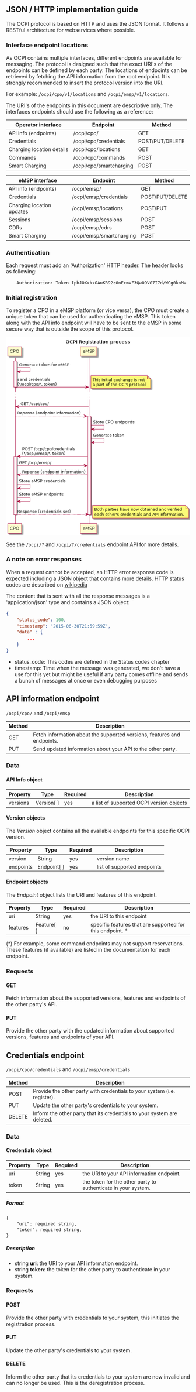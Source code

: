 ## JSON / HTTP implementation guide

The OCPI protocol is based on HTTP and uses the JSON format. It follows a RESTful architecture for webservices where possible.

### Interface endpoint locations

As OCPI contains multiple interfaces, different endpoints are available for messaging. The protocol is designed such that the exact URI's of the endpoints can be defined by each party. The locations of endpoints can be retrieved by fetching the API information from the root endpoint. It is strongly recommended to insert the protocol version into the URI. 

For example: `/ocpi/cpo/v1/locations` and `/ocpi/emsp/v1/locations`.

The URI's of the endpoints in this document are descriptive only. The interfaces endpoints should use the following as a reference:  

| Operator interface         | Endpoint                | Method               |
| -------------------------- | ----------------------- | ---------------------|
| API info (endpoints)       | /ocpi/cpo/              | GET                  |
| Credentials                | /ocpi/cpo/credentials   | POST/PUT/DELETE      |
| Charging location details  | /ocpi/cpo/locations     | GET                  | - Static data
| Commands                   | /ocpi/cpo/commands      | POST                 | 
| Smart Charging             | /ocpi/cpo/smartcharging | POST                 | - Charging profiles requests


| eMSP interface             | Endpoint                 | Method              |
| -------------------------- | ------------------------ | ------------------- |
| API info (endpoints)       | /ocpi/emsp/              | GET                 |
| Credentials                | /ocpi/emsp/credentials   | POST/PUT/DELETE     |
| Charging location updates  | /ocpi/emsp/locations     | POST/PUT            | - Charge location/evses updates (e.g. status)
| Sessions                   | /ocpi/emsp/sessions      | POST                | - Details about a session initiated by a customer of that eMSP
| CDRs                       | /ocpi/emsp/cdrs          | POST                | 
| Smart Charging             | /ocpi/emsp/smartcharging | POST                | - Responses to Charging profiles requests (e.g. ChargingProfileAccepted)


### Authentication

Each request must add an 'Authorization' HTTP header. The header looks as following:

```
    Authorization: Token IpbJOXxkxOAuKR92z0nEcmVF3Qw09VG7I7d/WCg0koM=
```

### Initial registration

To register a CPO in a eMSP platform (or vice versa), the CPO must create a unique token that can be used for authenticating the eMSP. This token along with the API info endpoint will have to be sent to the eMSP in some secure way that is outside the scope of this protocol.

![the OCPI registration process](data/registration-sequence.png) 

See the `/ocpi/?` and `/ocpi/?/credentials` endpoint API for more details.

### A note on error responses

When a request cannot be accepted, an HTTP error response code is expected including a JSON object that contains more details. 
HTTP status codes are described on [wikipedia](http://en.wikipedia.org/wiki/List_of_HTTP_status_codes)

The content that is sent with all the response messages is a 'application/json' type and contains a JSON object:

```json
{
	"status_code": 100, 
	"timestamp": "2015-06-30T21:59:59Z",
	"data" : {
		...
	}
}
```
- status_code: This codes are defined in the Status codes chapter
- timestamp: Time when the message was generated, we don't have a use for this yet but might be useful if any party comes offline and sends a bunch of messages at once or even debugging purposes


## API information endpoint

 `/ocpi/cpo/` and `/ocpi/emsp`


| Method   | Description                                                             |
| -------- | ----------------------------------------------------------------------- |
| GET      | Fetch information about the supported versions, features and endpoints. |
| PUT      | Send updated information about your API to the other party.             |


### Data

#### API Info object

| Property | Type      | Required | Description                              |
|----------|-----------|----------|------------------------------------------|
| versions | Version[ ] | yes      | a list of supported OCPI version objects |


	
#### Version objects

The *Version* object contains all the available endpoints for this specific OCPI version.

| Property | Type      | Required | Description                              |
|----------|-----------|----------|------------------------------------------|
| version  | String    | yes      | version name                             |
| endpoints| Endpoint[ ]| yes      | list of supported endpoints              |



#### Endpoint objects

The *Endpoint* object lists the URI and features of this endpoint.

| Property | Type      | Required | Description                              |
|----------|-----------|----------|------------------------------------------|
| uri      | String    | yes      | the URI to this endpoint                 |
| features | Feature[ ] | no       | specific features that are supported for this endpoint. * |

(*) For example, some command endpoints may not support reservations.  These features (if available) are listed in the documentation for each endpoint. 



### Requests

#### GET

Fetch information about the supported versions, features and endpoints of the other party's API.

#### PUT

Provide the other party with the updated information about supported versions, features and endpoints of your API.


## Credentials endpoint

 `/ocpi/cpo/credentials` and `/ocpi/emsp/credentials`

| Method   | Description                                                              |
| -------- | ------------------------------------------------------------------------ |
| POST     | Provide the other party with credentials to your system (i.e. register). |
| PUT      | Update the other party's credentials to your system.                     |
| DELETE   | Inform the other party that its credentials to your system are deleted.  |


### Data

#### Credentials object

| Property | Type      | Required | Description                              |
|----------|-----------|----------|------------------------------------------|
| uri      | String    | yes      | the URI to your API information endpoint.|
| token    | String    | yes      | the token for the other party to authenticate in your system. |

##### Format

	{
	    "uri": required string,
		"token": required string,
	}
	
##### Description
    
- string **uri**: the URI to your API information endpoint. 
- string **token**: the token for the other party to authenticate in your system.


### Requests

#### POST

Provide the other party with credentials to your system, this initiates the registration process.

#### PUT

Update the other party's credentials to your system. 

#### DELETE

Inform the other party that its credentials to your system are now invalid and can no longer be used. This is the deregistration process.
